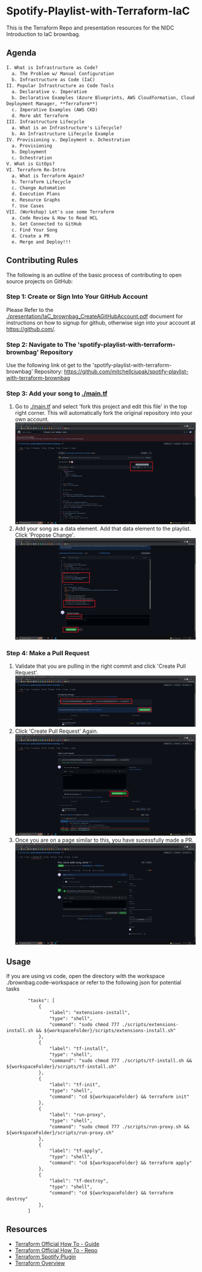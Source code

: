 # Spotify-Playlist-with-Terraform-IaC
This is the Terraform Repo and presentation resources for the NIDC Introduction to IaC brownbag.

## Agenda
```
I. What is Infrastructure as Code?
  a. The Problem w/ Manual Configuration
  b. Infrastructure as Code (IaC)
II. Popular Infrastructure as Code Tools
  a. Declarative v. Imperative
  b. Declarative Examples (Azure Blueprints, AWS Cloudformation, Cloud Deployment Manager, **Terraform**)
  c. Imperative Examples (AWS CKD)
  d. More abt Terraform
III. Infrastructure Lifecycle
  a. What is an Infrastructure's Lifecycle?
  b. An Infrastructure Lifecycle Example
IV. Provisioning v. Deployment v. Ochestration
  a. Provisioning
  b. Deployment
  c. Ochestration
V. What is GitOps?
VI. Terraform Re-Intro
  a. What is Terraform Again?
  b. Terraform Lifecycle
  c. Change Automation
  d. Execution Plans
  e. Resource Graphs
  f. Use Cases
VII. (Workshop) Let's use some Terraform
  a. Code Review & How to Read HCL
  b. Get Connected to GitHub
  c. Find Your Song
  d. Create a PR
  e. Merge and Deploy!!!
```
## Contributing Rules
The following is an outline of the basic process of contributing to open source projects on GitHub:
### **Step 1: Create or Sign Into Your GitHub Account**
Please Refer to the [./presentation/IaC_brownbag_CreateAGitHubAccount.pdf](https://github.com/mitchellciupak/spotify-playlist-with-terraform-brownbag/blob/main/presentation/IaC_brownbag_CreateAGitHubAccount.pdf) document for instructions on how to signup for github, otherwise sign into your account at https://github.com/.
### **Step 2: Navigate to The 'spotify-playlist-with-terraform-brownbag' Repository**
Use the following link ot get to the 'spotify-playlist-with-terraform-brownbag' Repository: https://github.com/mitchellciupak/spotify-playlist-with-terraform-brownbag
### **Step 3: Add your song to [./main.tf](https://github.com/mitchellciupak/spotify-playlist-with-terraform-brownbag/blob/main/main.tf)**
1. Go to [./main.tf](https://github.com/mitchellciupak/spotify-playlist-with-terraform-brownbag/blob/main/main.tf) and select 'fork this project and edit this file' in the top right corner. This will automatically fork the original repository into your own account.
![3.1](assets/3.1.jpg)
2. Add your song as a data element. Add that data element to the playlist. Click 'Propose Change'.
![3.2](assets/3.2.jpg)
### **Step 4: Make a Pull Request**
1. Validate that you are pulling in the right commit and click 'Create Pull Request'.
![4.1](assets/4.1.jpg)
2. Click 'Create Pull Request' Again.
![4.2](assets/4.2.jpg)
3. Once you are on a page similar to this, you have sucessfully made a PR.
![4.3](assets/4.3.jpg)
## Usage
If you are using vs code, open the directory with the workspace ./brownbag.code-workspace or refer to the following json for potential tasks
```
		"tasks": [
			{
				"label": "extensions-install",
				"type": "shell",
				"command": "sudo chmod 777 ./scripts/extensions-install.sh && ${workspaceFolder}/scripts/extensions-install.sh"
			},
			{
				"label": "tf-install",
				"type": "shell",
				"command": "sudo chmod 777 ./scripts/tf-install.sh && ${workspaceFolder}/scripts/tf-install.sh"
			},
			{
				"label": "tf-init",
				"type": "shell",
				"command": "cd ${workspaceFolder} && terraform init"
			},
			{
				"label": "run-proxy",
				"type": "shell",
				"command": "sudo chmod 777 ./scripts/run-proxy.sh && ${workspaceFolder}/scripts/run-proxy.sh"
			},
			{
				"label": "tf-apply",
				"type": "shell",
				"command": "cd ${workspaceFolder} && terraform apply"
			},
			{
				"label": "tf-destroy",
				"type": "shell",
				"command": "cd ${workspaceFolder} && terraform destroy"
			},
		]
```

## Resources
- [Terraform Official How To - Guide](https://learn.hashicorp.com/tutorials/terraform/spotify-playlist)
- [Terraform Official How To - Repo](https://github.com/hashicorp/learn-terraform-spotify)
- [Terraform Spotify Plugin](https://github.com/conradludgate/terraform-provider-spotify)
- [Terraform Overview](https://www.youtube.com/watch?v=V4waklkBC38)